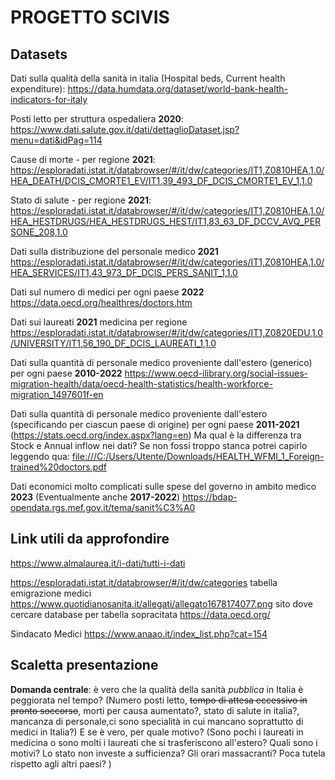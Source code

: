 # PROGETTO SCIVIS

## Datasets

Dati sulla qualità della sanità in italia (Hospital beds, Current health expenditure):
https://data.humdata.org/dataset/world-bank-health-indicators-for-italy

Posti letto per struttura ospedaliera **2020**:
https://www.dati.salute.gov.it/dati/dettaglioDataset.jsp?menu=dati&idPag=114

Cause di morte - per regione **2021**:
https://esploradati.istat.it/databrowser/#/it/dw/categories/IT1,Z0810HEA,1.0/HEA_DEATH/DCIS_CMORTE1_EV/IT1,39_493_DF_DCIS_CMORTE1_EV_1,1.0

Stato di salute - per regione **2021**:
https://esploradati.istat.it/databrowser/#/it/dw/categories/IT1,Z0810HEA,1.0/HEA_HESTDRUGS/HEA_HESTDRUGS_HEST/IT1,83_63_DF_DCCV_AVQ_PERSONE_208,1.0

Dati sulla distribuzione del personale medico **2021**
https://esploradati.istat.it/databrowser/#/it/dw/categories/IT1,Z0810HEA,1.0/HEA_SERVICES/IT1,43_973_DF_DCIS_PERS_SANIT_1,1.0

Dati sul numero di medici per ogni paese **2022**
https://data.oecd.org/healthres/doctors.htm

Dati sui laureati **2021** medicina per regione
https://esploradati.istat.it/databrowser/#/it/dw/categories/IT1,Z0820EDU,1.0/UNIVERSITY/IT1,56_190_DF_DCIS_LAUREATI_1,1.0

Dati sulla quantità di personale medico proveniente dall'estero (generico) per ogni paese **2010-2022**
https://www.oecd-ilibrary.org/social-issues-migration-health/data/oecd-health-statistics/health-workforce-migration_1497601f-en

Dati sulla quantità di personale medico proveniente dall'estero (specificando per ciascun paese di origine) per ogni paese **2011-2021**
(https://stats.oecd.org/index.aspx?lang=en)
Ma qual è la differenza tra Stock e Annual inflow nei dati? Se non fossi troppo stanca potrei capirlo leggendo qua: [file:///C:/Users/Utente/Downloads/HEALTH_WFMI_1_Foreign-trained%20doctors.pdf](https://stats.oecd.org/wbos/fileview2.aspx?IDFile=0b10c60d-8a48-4b5f-900a-8f0f6c05f115)

Dati economici molto complicati sulle spese del governo in ambito medico **2023**
(Eventualmente anche **2017-2022**)
https://bdap-opendata.rgs.mef.gov.it/tema/sanit%C3%A0

## Link utili da approfondire
https://www.almalaurea.it/i-dati/tutti-i-dati

https://esploradati.istat.it/databrowser/#/it/dw/categories
tabella emigrazione medici
https://www.quotidianosanita.it/allegati/allegato1678174077.png
sito dove cercare database per tabella sopracitata
https://data.oecd.org/

Sindacato Medici
https://www.anaao.it/index_list.php?cat=154

## Scaletta presentazione
**Domanda centrale**: è vero che la qualità della sanità _pubblica_ in Italia è peggiorata nel tempo? 
(Numero posti letto, <del>tempo di attesa eccessivo in pronto soccorso</del>, morti per causa aumentato?, stato di salute in italia?, mancanza di personale,ci sono specialità in cui mancano soprattutto di medici in Italia?)
E se è vero, per quale motivo?
(Sono pochi i laureati in medicina o sono molti i laureati che si trasferiscono all'estero? Quali sono i motivi? Lo stato non investe a sufficienza? Gli orari massacranti? Poca tutela rispetto agli altri paesi? )

